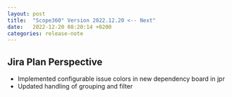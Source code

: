 ```yaml
---
layout: post
title:  "Scope360° Version 2022.12.20 <-- Next"
date:   2022-12-20 08:20:14 +0200
categories: release-note
---
```

## Jira Plan Perspective

- Implemented configurable issue colors in new dependency board in jpr
- Updated handling of grouping and filter
